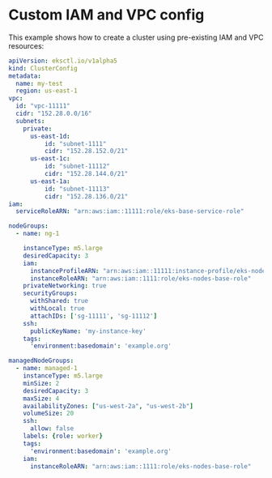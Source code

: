 # Custom IAM and VPC config
This example shows how to create a cluster using pre-existing IAM and VPC resources:

```yaml
apiVersion: eksctl.io/v1alpha5
kind: ClusterConfig
metadata:
  name: my-test
  region: us-east-1
vpc:
  id: "vpc-11111"
  cidr: "152.28.0.0/16"
  subnets:
    private:
      us-east-1d:
          id: "subnet-1111"
          cidr: "152.28.152.0/21"
      us-east-1c:
          id: "subnet-11112"
          cidr: "152.28.144.0/21"
      us-east-1a:
          id: "subnet-11113"
          cidr: "152.28.136.0/21"
iam:
  serviceRoleARN: "arn:aws:iam::11111:role/eks-base-service-role"

nodeGroups:
  - name: ng-1

    instanceType: m5.large
    desiredCapacity: 3
    iam:
      instanceProfileARN: "arn:aws:iam::11111:instance-profile/eks-nodes-base-role"
      instanceRoleARN: "arn:aws:iam::1111:role/eks-nodes-base-role"
    privateNetworking: true
    securityGroups:
      withShared: true
      withLocal: true
      attachIDs: ['sg-11111', 'sg-11112']
    ssh:
      publicKeyName: 'my-instance-key'
    tags:
      'environment:basedomain': 'example.org'

managedNodeGroups:
  - name: managed-1
    instanceType: m5.large
    minSize: 2
    desiredCapacity: 3
    maxSize: 4
    availabilityZones: ["us-west-2a", "us-west-2b"]
    volumeSize: 20
    ssh:
      allow: false
    labels: {role: worker}
    tags:
      'environment:basedomain': 'example.org'
    iam:
      instanceRoleARN: "arn:aws:iam::1111:role/eks-nodes-base-role"

```

[comment]: <> (TODO explain in more detail)
[comment]: <> (TODO mention why withLocal and withShared are needed)
